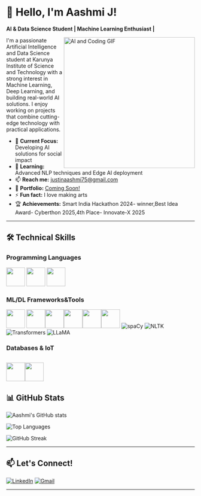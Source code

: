 # 👋 Hello, I'm Aashmi J!

**AI & Data Science Student | Machine Learning Enthusiast |**

<img align="right" width="350" src="https://media.giphy.com/media/qgQUggAC3Pfv687qPC/giphy.gif" alt="AI and Coding GIF" />

I'm a passionate Artificial Intelligence and Data Science student at Karunya Institute of Science and Technology with a strong interest in Machine Learning, Deep Learning, and building real-world AI solutions. I enjoy working on projects that combine cutting-edge technology with practical applications.

- 🔭 **Current Focus:** Developing AI solutions for social impact
- 🌱 **Learning:** Advanced NLP techniques and Edge AI deployment
- 📫 **Reach me:** [justinaashmi75@gmail.com](mailto:justinaashmi75@gmail.com)
- 🎯 **Portfolio:** [Coming Soon!]()
- ⚡ **Fun fact:** I love making arts
- 🏆 **Achievements:** Smart India Hackathon 2024- winner,Best Idea Award- Cyberthon 2025,4th Place- Innovate-X 2025

---


## 🛠️ Technical Skills

### Programming Languages
<img height="50" width="50" src="https://img.icons8.com/color/48/000000/python.png" /> <img height="50" width="50" src="https://img.icons8.com/color/48/000000/c-programming.png" /> <img height="50" width="50" src="https://img.icons8.com/color/48/000000/java-coffee-cup-logo.png" />

### ML/DL Frameworks&Tools
<img height="50" width="50" src="https://img.icons8.com/?size=100&id=n3QRpDA7KZ7P&format=png&color=000000" /> <img height="50" width="50" src="https://img.icons8.com/?size=100&id=jH4BpkMnRrU5&format=png&color=000000" /><img height="50" width="50" src="https://img.icons8.com/?size=100&id=dXPwVQPCXRrV&format=png&color=000000" /><img height="50" width="50" src="https://img.icons8.com/?size=100&id=jH4BpkMnRrU5&format=png&color=000000" /><img height="50" width="50" src="https://img.icons8.com/?size=100&id=9Kvi1p1F0tUo&format=png&color=000000" /><img height="50" width="50" src="https://img.icons8.com/fluent/48/000000/arduino.png"/> ![spaCy](https://img.shields.io/badge/spaCy-09A3D5?style=for-the-badge&logo=spacy&logoColor=white)
![NLTK](https://img.shields.io/badge/NLTK-FF6F00?style=for-the-badge&logo=python&logoColor=white)
![Transformers](https://img.shields.io/badge/Transformers-FF6F00?style=for-the-badge&logo=huggingface&logoColor=white)
![LLaMA](https://img.shields.io/badge/LLaMA-FF6F00?style=for-the-badge&logo=meta&logoColor=white)

### Databases & IoT
 <img height="50" width="50" src="https://img.icons8.com/color/48/000000/mongodb.png"/><img height="50" width="50" src="https://img.icons8.com/fluent/48/000000/arduino.png"/> 
---




## 📊 GitHub Stats

![Aashmi's GitHub stats](https://github-readme-stats.vercel.app/api?username=JAashmi&show_icons=true&theme=radical)

![Top Languages](https://github-readme-stats.vercel.app/api/top-langs/?username=JAashmi&layout=compact&theme=radical)

![GitHub Streak](https://github-readme-streak-stats.herokuapp.com/?user=JAashmi&theme=radical)

---

## 📫 Let's Connect!

[![LinkedIn](https://img.shields.io/badge/LinkedIn-0077B5?style=for-the-badge&logo=linkedin&logoColor=white)](https://www.linkedin.com/in/aashmi-j-0b9a59298/)
[![Gmail](https://img.shields.io/badge/Gmail-D14836?style=for-the-badge&logo=gmail&logoColor=white)](mailto:justinaashmi75@gmail.com)


---


